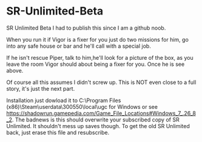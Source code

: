# SR-Unlimited-Beta
SR Unlimited Beta
I had to publish this since I am a github noob.

When you run it if Vigor is a fixer for you just do two missions for him, go into any safe house or bar and he'll call with a special job.

If he isn't rescue Piper, talk to him,he'll look for a picture of the box, as you leave the room Vigor should about being a fixer for you. Once he is see above.

Of course all this assumes I didn't screw up. This is NOT even close to a full story, it's just the next part.

Installation just dowload it to  	C:\Program Files (x86)\Steam\userdata\\300550\local\ugc for Windows or see https://shadowrun.gamepedia.com/Game_File_Locations#Windows_7_.26_8_2. The badnews is this should overwrite your subscribed copy of SR Unlimited. It shouldn't mess up saves though. To get the old SR Unlimited back, just erase this file and resubscribe.  
